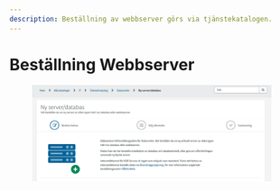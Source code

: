 ```yaml
---
description: Beställning av webbserver görs via tjänstekatalogen.
---
```


# Beställning Webbserver



<figure><img src="../../.gitbook/assets/image.png" alt=""><figcaption></figcaption></figure>

